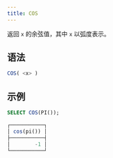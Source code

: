 ```yaml
---
title: COS
---
```


返回 `x` 的余弦值，其中 `x` 以弧度表示。

## 语法

```sql
COS( <x> )
```

## 示例

```sql
SELECT COS(PI());

┌───────────┐
│ cos(pi()) │
├───────────┤
│        -1 │
└───────────┘
```